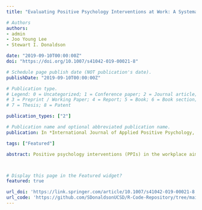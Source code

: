 ```yaml
---
title: "Evaluating Positive Psychology Interventions at Work: A Systematic Review and Meta-Analysis"

# Authors
authors:
- admin
- Joo Young Lee
- Stewart I. Donaldson

date: "2019-09-10T00:00:00Z"
doi: "https://doi.org/10.1007/s41042-019-00021-8"

# Schedule page publish date (NOT publication's date).
publishDate: "2019-09-10T00:00:00Z"

# Publication type.
# Legend: 0 = Uncategorized; 1 = Conference paper; 2 = Journal article;
# 3 = Preprint / Working Paper; 4 = Report; 5 = Book; 6 = Book section;
# 7 = Thesis; 8 = Patent

publication_types: ["2"]

# Publication name and optional abbreviated publication name.
publication: In *International Journal of Applied Positive Psychology, 4*, 113–134*

tags: ["Featured"]

abstract: Positive psychology interventions (PPIs) in the workplace aim to improve important outcomes, such as increased work engagement, job performance, and reduced job stress. Numerous empirical studies have been conducted in recent years to verify the effects of these interventions. This paper provides a systematic review and the first meta-analysis of PPIs at work, highlighting intervention studies explicitly aligned within the theoretical traditions of positive work and organizations (PWO). We draw from streams of PWO, including positive organizational scholarship (POS), positive organizational behavior (POB) and positive organizational psychology literature (POP) to evaluate PPIs at work. The meta-analytic findings from 22 studies showed that the five workplace positive psychology interventions had a small positive effect on improving desirable work outcomes (g = .25), and a small to moderate effect on reducing undesirable work outcomes (g = −.34). Thus, this paper provides valuable insight on the effectiveness of PPIs at work and future directions for scholars and practitioners.



# Display this page in the Featured widget?
featured: true

url_doi: 'https://link.springer.com/article/10.1007/s41042-019-00021-8'
url_code: 'https://github.com/SDonaldsonUCSD/R-Code-Repository/tree/main/Meta-Analysis'
---
```

